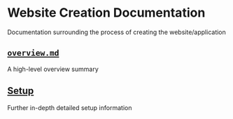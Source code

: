 # Website Creation Documentation

Documentation surrounding the process of creating the website/application

## [`overview.md`](overview)
A high-level overview summary

## [Setup](setup)
Further in-depth detailed setup information